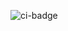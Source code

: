 ![ci-badge](https://github.com/roommate-radar/roommate-radar/actions/workflows/ci-roommate-radar/badge.svg)
